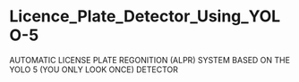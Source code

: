 # Licence_Plate_Detector_Using_YOLO-5
AUTOMATIC LICENSE PLATE REGONITION (ALPR) SYSTEM BASED ON THE YOLO 5 (YOU ONLY LOOK ONCE) DETECTOR
